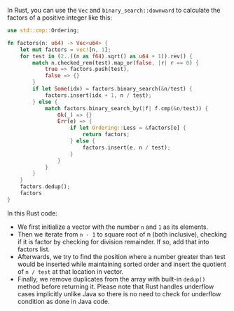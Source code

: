 In Rust, you can use the `Vec` and `binary_search::downward` to calculate the factors of a positive integer like this:

```rust
use std::cmp::Ordering;

fn factors(n: u64) -> Vec<u64> {
    let mut factors = vec![n, 1];
    for test in (2..((n as f64).sqrt() as u64 + 1)).rev() {
        match n.checked_rem(test).map_or(false, |r| r == 0) {
            true => factors.push(test),
            false => {}
        }
        if let Some(idx) = factors.binary_search(&n/test) {
            factors.insert(idx + 1, n / test);
        } else {
            match factors.binary_search_by(|f| f.cmp(&n/test)) {
                Ok(_) => {}
                Err(e) => {
                    if let Ordering::Less = &factors[e] {
                        return factors;
                    } else {
                        factors.insert(e, n / test);
                    }
                }
            }
        }
    }
    factors.dedup();
    factors
}
``` 
In this Rust code: 
- We first initialize a vector with the number `n` and `1` as its elements. 
- Then we iterate from `n - 1` to square root of n (both inclusive), checking if it is factor by checking for division remainder. If so, add that into factors list.
- Afterwards, we try to find the position where a number greater than test would be inserted while maintaining sorted order and insert the quotient of `n / test` at that location in vector. 
- Finally, we remove duplicates from the array with built-in `dedup()` method before returning it. Please note that Rust handles underflow cases implicitly unlike Java so there is no need to check for underflow condition as done in Java code.

